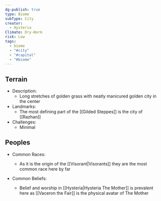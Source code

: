 ```yaml
---
dg-publish: true
type: Biome
subType: City
creator:
  - Hysteria
Climate: Dry-Warm
risk: Low
tags:
  - biome
  - "#city"
  - "#capital"
  - "#biome"
---
```


## Terrain
- Description:
	-  Long stretches of golden grass with neatly manicured golden city in the center
- Landmarks:
	- The most defining part of the [[Gilded Steppes]] is the city of [[Razhan]]
- Challenges:
	- Minimal
##  Peoples
- Common Races:
	-  As it is the origin of the [[Visorant|Visorants]] they are the most common race here by far

- Common Beliefs:
	-  Belief and worship in [[Hysteria|Hysteria The Mother]] is prevalent here as [[Vaceron the Fair]] is the physical avatar of The Mother
